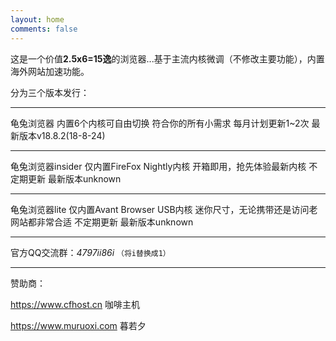 ```yaml
---
layout: home
comments: false
---
```


这是一个价值**2.5x6=15逸**的浏览器...基于主流内核微调（不修改主要功能），内置海外网站加速功能。

分为三个版本发行：


----------


龟兔浏览器  内置6个内核可自由切换  符合你的所有小需求  每月计划更新1~2次  最新版本v18.8.2(18-8-24)


----------
龟兔浏览器insider  仅内置FireFox Nightly内核  开箱即用，抢先体验最新内核  不定期更新  最新版本unknown


----------
龟兔浏览器lite  仅内置Avant Browser USB内核  迷你尺寸，无论携带还是访问老网站都非常合适  不定期更新  最新版本unknown


----------

官方QQ交流群：*4797ii86i*  `（将i替换成1）`


----------
赞助商：

https://www.cfhost.cn 咖啡主机

https://www.muruoxi.com 暮若夕

